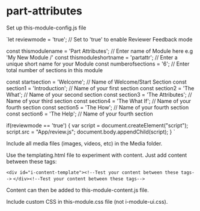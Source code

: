 # part-attributes
Set up this-module-config.js file

`let reviewmode = 'true'; // Set to 'true' to enable Reviewer Feedback mode

const thismodulename = 'Part Attributes'; // Enter name of Module here e.g 'My New Module &#47;'
const thismoduleshortname = 'partattr'; // Enter a unique short name for your Module
const numberofsections = '6'; // Enter total number of sections in this module

const startsection = 'Welcome'; // Name of Welcome/Start Section
const section1 = 'Introduction'; // Name of your first section
const section2 = 'The What'; // Name of your second section
const section3 = 'The Attributes'; // Name of your third section
const section4 = 'The What If'; // Name of your fourth section
const section5 = 'The How'; // Name of your fourth section
const section6 = 'The Help'; // Name of your fourth section

if(reviewmode == 'true')
{
var script = document.createElement("script");
script.src = "App/review.js"; 
document.body.appendChild(script);
}
`

Include all media files (images, videos, etc) in the Media folder.

Use the templating.html file to experiment with content. Just add content between these tags:

`<div id="i-content-template"><!--Test your content between these tags-->`
`</div><!--Test your content between these tags-->`

Content can then be added to this-module-content.js file.

Include custom CSS in this-module.css file (not i-module-ui.css).
